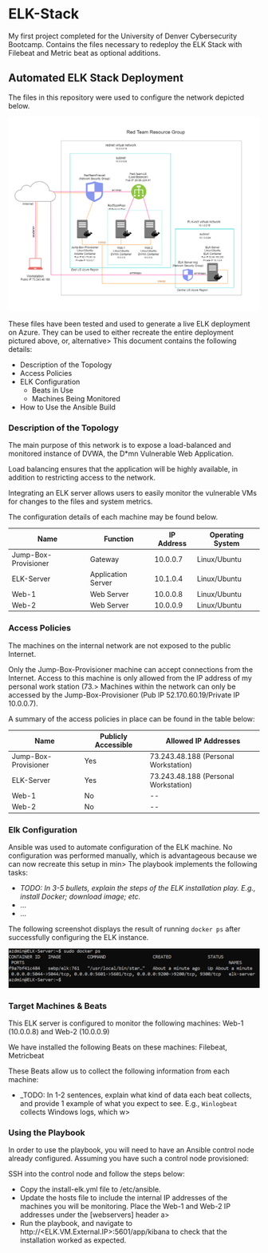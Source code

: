 # ELK-Stack
My first project completed for the University of Denver Cybersecurity Bootcamp. Contains the files necessary to redeploy the ELK Stack with Filebeat and Metric beat as optional additions. 

## Automated ELK Stack Deployment

The files in this repository were used to configure the network depicted below.

![Network Diagram](http://github.com/gmorelos/ELK-Stack/blob/main/Diagrams/Gloria_Network%20Diagram.png "Network Diagram")

These files have been tested and used to generate a live ELK deployment on Azure. They can be used to either recreate the entire deployment pictured above, or, alternative>
This document contains the following details:
- Description of the Topology
- Access Policies
- ELK Configuration
  - Beats in Use
  - Machines Being Monitored
- How to Use the Ansible Build


### Description of the Topology

The main purpose of this network is to expose a load-balanced and monitored instance of DVWA, the D*mn Vulnerable Web Application.

Load balancing ensures that the application will be highly available, in addition to restricting access to the network.


Integrating an ELK server allows users to easily monitor the vulnerable VMs for changes to the files and system metrics.

The configuration details of each machine may be found below.

| Name                 | Function           | IP Address | Operating System |
|----------------------|--------------------|------------|------------------|
| Jump-Box-Provisioner | Gateway            | 10.0.0.7   | Linux/Ubuntu     |
| ELK-Server           | Application Server | 10.1.0.4   | Linux/Ubuntu     |
| Web-1                | Web Server         | 10.0.0.8   | Linux/Ubuntu     |
| Web-2                | Web Server         | 10.0.0.9   | Linux/Ubuntu     |


### Access Policies

The machines on the internal network are not exposed to the public Internet.

Only the Jump-Box-Provisioner machine can accept connections from the Internet. Access to this machine is only allowed from the IP address of my personal work station (73.>
Machines within the network can only be accessed by the Jump-Box-Provisioner (Pub IP 52.170.60.19/Private IP 10.0.0.7).

A summary of the access policies in place can be found in the table below:


| Name                 | Publicly Accessible | Allowed IP Addresses                 |
|----------------------|---------------------|--------------------------------------|
| Jump-Box-Provisioner | Yes                 | 73.243.48.188 (Personal Workstation) |
| ELK-Server           | Yes                 | 73.243.48.188 (Personal Workstation) |
| Web-1                | No                  | --                                   |
| Web-2                | No                  | --                                   |


### Elk Configuration

Ansible was used to automate configuration of the ELK machine. No configuration was performed manually, which is advantageous because we can now recreate this setup in min>
The playbook implements the following tasks:
- _TODO: In 3-5 bullets, explain the steps of the ELK installation play. E.g., install Docker; download image; etc._
- ...
- ...

The following screenshot displays the result of running `docker ps` after successfully configuring the ELK instance.

![docker ps](https://github.com/gmorelos/ELK-Stack/blob/main/Images/sebp%20elk.PNG "docker ps output")

### Target Machines & Beats
This ELK server is configured to monitor the following machines: Web-1 (10.0.0.8) and Web-2 (10.0.0.9)

We have installed the following Beats on these machines: Filebeat, Metricbeat

These Beats allow us to collect the following information from each machine:
- _TODO: In 1-2 sentences, explain what kind of data each beat collects, and provide 1 example of what you expect to see. E.g., `Winlogbeat` collects Windows logs, which w>

### Using the Playbook
In order to use the playbook, you will need to have an Ansible control node already configured. Assuming you have such a control node provisioned:

SSH into the control node and follow the steps below:
- Copy the install-elk.yml file to /etc/ansible.
- Update the hosts file to include the internal IP addresses of the machines you will be monitoring. Place the Web-1 and Web-2 IP addresses under the [webservers] header a>
- Run the playbook, and navigate to http://<ELK.VM.External.IP>:5601/app/kibana to check that the installation worked as expected.
